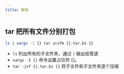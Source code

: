 ```yaml
---
title: 脚本
---
```


## tar 把所有文件分别打包

```sh
ls | xargs -I {} tar zcvfm {}.tar.bz {}
```

- `ls` 列出所有的子文件夹，通过 `|` 输出给管道
- `xargs -I {}` 命令设置占位符 {}。
- `tar -jvf {}.tar.bz {}` 将子文件和子文件夹逐个压缩
